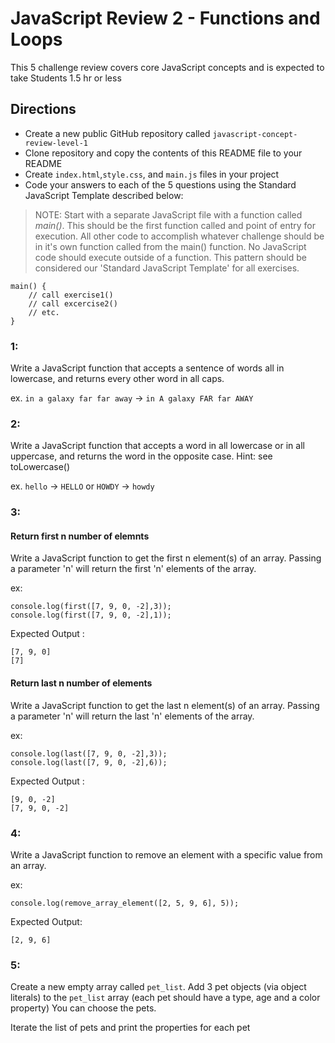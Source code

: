# JavaScript Review 2 - Functions and Loops
This 5 challenge review covers core JavaScript concepts and is expected to take Students 1.5 hr or less

## Directions
* Create a new public GitHub repository called `javascript-concept-review-level-1`
* Clone repository and copy the contents of this README file to your README 
* Create `index.html`,`style.css`, and `main.js` files in your project
* Code your answers to each of the 5 questions using the Standard JavaScript Template described below:

> NOTE: Start with a separate JavaScript file with a function called *main()*. This should be the first function called and point of entry for execution. All other code to accomplish whatever challenge should be in it's own function called from the main() function. No JavaScript code should execute outside of a function. This pattern should be considered our 'Standard JavaScript Template' for all exercises.
```
main() {
    // call exercise1()
    // call excercise2()
    // etc.
}
```


### 1:
Write a JavaScript function that accepts a sentence of words all in lowercase, and returns every other word in all caps.  

ex. ```in a galaxy far far away``` -> ```in A galaxy FAR far AWAY```

### 2:
Write a JavaScript function that accepts a word in all lowercase or in all uppercase, and returns the word in the opposite case. Hint: see toLowercase()

ex. ```hello``` -> ```HELLO``` or ```HOWDY``` -> ```howdy```

### 3:

#### Return first n number of elemnts

Write a JavaScript function to get the first n element(s) of an array. Passing a parameter 'n' will return the first 'n' elements of the array.

ex: 
```
console.log(first([7, 9, 0, -2],3));
console.log(first([7, 9, 0, -2],1));
```
Expected Output : 
```
[7, 9, 0] 
[7] 
```
#### Return last n number of elements

Write a JavaScript function to get the last n element(s) of an array. Passing a parameter 'n' will return the last 'n' elements of the array.

ex:
```
console.log(last([7, 9, 0, -2],3)); 
console.log(last([7, 9, 0, -2],6));
```
Expected Output : 
```
[9, 0, -2] 
[7, 9, 0, -2]
```
### 4:
Write a JavaScript function to remove an element with a specific value from an array.

ex:
```
console.log(remove_array_element([2, 5, 9, 6], 5));
```
Expected Output:
```
[2, 9, 6]
```

### 5:
Create a new empty array called ```pet_list```. Add 3 pet objects (via object literals) to the ```pet_list``` array (each pet should have a type, age and a color property) You can choose the pets.

Iterate the list of pets and print the properties for each pet
